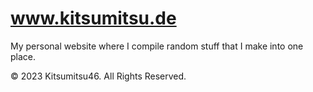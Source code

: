 # www.kitsumitsu.de

My personal website where I compile random stuff that I make into one place.

© 2023 Kitsumitsu46. All Rights Reserved.
